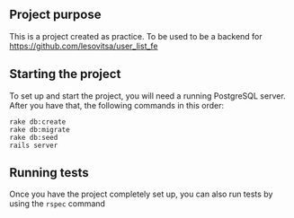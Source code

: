 ## Project purpose

This is a project created as practice. To be used to be a backend for https://github.com/lesovitsa/user_list_fe

## Starting the project

To set up and start the project, you will need a running PostgreSQL server. After you have that, the following commands in this order: 

```
rake db:create
rake db:migrate
rake db:seed
rails server
```

## Running tests

Once you have the project completely set up, you can also run tests by using the `rspec` command
